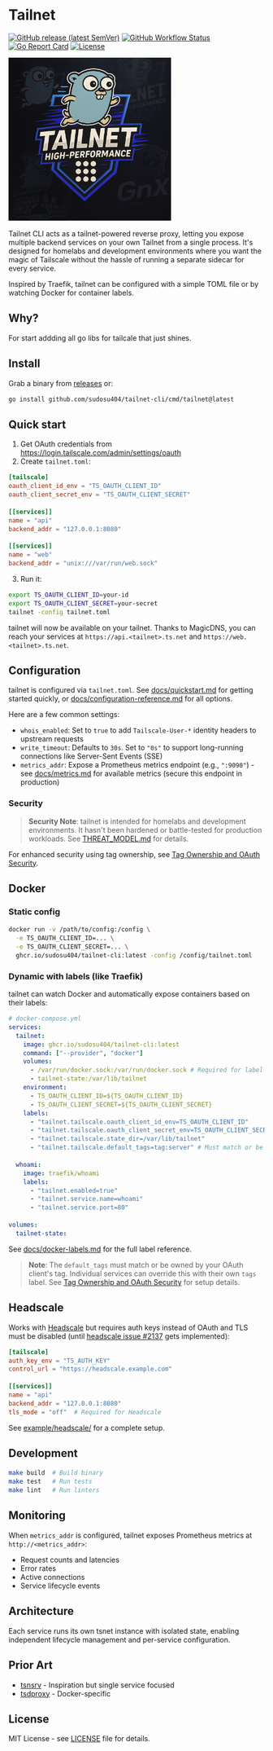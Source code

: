 # Tailnet

[![GitHub release (latest SemVer)](https://img.shields.io/github/v/release/sudosu404/tailnet-cli)](https://github.com/sudosu404/tailnet-cli/releases)
[![GitHub Workflow Status](https://img.shields.io/github/actions/workflow/status/sudosu404/tailnet-cli/ci.yml?branch=main)](https://github.com/sudosu404/tailnet-cli/actions)
[![Go Report Card](https://goreportcard.com/badge/github.com/sudosu404/tailnet-cli)](https://goreportcard.com/report/github.com/sudosu404/tailnet-cli)
[![License](https://img.shields.io/github/license/sudosu404/tailnet-cli)](https://github.com/sudosu404/tailnet-cli/blob/main/LICENSE)

<img src="assets/logo.png" alt="tailnet logo" width="320" />

Tailnet CLI acts as a tailnet-powered reverse proxy, letting you expose multiple backend services on your own Tailnet from a single process. It's designed for homelabs and development environments where you want the magic of Tailscale without the hassle of running a separate sidecar for every service.

Inspired by Traefik, tailnet can be configured with a simple TOML file or by watching Docker for container labels.

## Why?

For start addding all go libs for tailcale that just shines.

## Install

Grab a binary from [releases](https://github.com/sudosu404/tailnet-cli/releases) or:

```bash
go install github.com/sudosu404/tailnet-cli/cmd/tailnet@latest
```

## Quick start

1. Get OAuth credentials from <https://login.tailscale.com/admin/settings/oauth>
2. Create `tailnet.toml`:

```toml
[tailscale]
oauth_client_id_env = "TS_OAUTH_CLIENT_ID"
oauth_client_secret_env = "TS_OAUTH_CLIENT_SECRET"

[[services]]
name = "api"
backend_addr = "127.0.0.1:8080"

[[services]]
name = "web"
backend_addr = "unix:///var/run/web.sock"
```

3. Run it:

```bash
export TS_OAUTH_CLIENT_ID=your-id
export TS_OAUTH_CLIENT_SECRET=your-secret
tailnet -config tailnet.toml
```

tailnet will now be available on your tailnet. Thanks to MagicDNS, you can reach your services at `https://api.<tailnet>.ts.net` and `https://web.<tailnet>.ts.net`.

## Configuration

tailnet is configured via `tailnet.toml`. See [docs/quickstart.md](docs/quickstart.md) for getting started quickly, or [docs/configuration-reference.md](docs/configuration-reference.md) for all options.

Here are a few common settings:

- `whois_enabled`: Set to `true` to add `Tailscale-User-*` identity headers to upstream requests
- `write_timeout`: Defaults to `30s`. Set to `"0s"` to support long-running connections like Server-Sent Events (SSE)
- `metrics_addr`: Expose a Prometheus metrics endpoint (e.g., `":9090"`) - see [docs/metrics.md](docs/metrics.md) for available metrics (secure this endpoint in production)

### Security

> **Security Note**: tailnet is intended for homelabs and development environments. It hasn't been hardened or battle-tested for production workloads. See [THREAT_MODEL.md](THREAT_MODEL.md) for details.

For enhanced security using tag ownership, see [Tag Ownership and OAuth Security](docs/configuration-reference.md#tag-ownership-and-oauth-security).

## Docker

### Static config

```bash
docker run -v /path/to/config:/config \
  -e TS_OAUTH_CLIENT_ID=... \
  -e TS_OAUTH_CLIENT_SECRET=... \
  ghcr.io/sudosu404/tailnet-cli:latest -config /config/tailnet.toml
```

### Dynamic with labels (like Traefik)

tailnet can watch Docker and automatically expose containers based on their labels:

```yaml
# docker-compose.yml
services:
  tailnet:
    image: ghcr.io/sudosu404/tailnet-cli:latest
    command: ["--provider", "docker"]
    volumes:
      - /var/run/docker.sock:/var/run/docker.sock # Required for label discovery
      - tailnet-state:/var/lib/tailnet
    environment:
      - TS_OAUTH_CLIENT_ID=${TS_OAUTH_CLIENT_ID}
      - TS_OAUTH_CLIENT_SECRET=${TS_OAUTH_CLIENT_SECRET}
    labels:
      - "tailnet.tailscale.oauth_client_id_env=TS_OAUTH_CLIENT_ID"
      - "tailnet.tailscale.oauth_client_secret_env=TS_OAUTH_CLIENT_SECRET"
      - "tailnet.tailscale.state_dir=/var/lib/tailnet"
      - "tailnet.tailscale.default_tags=tag:server" # Must match or be owned by your OAuth client's tag

  whoami:
    image: traefik/whoami
    labels:
      - "tailnet.enabled=true"
      - "tailnet.service.name=whoami"
      - "tailnet.service.port=80"

volumes:
  tailnet-state:
```

See [docs/docker-labels.md](docs/docker-labels.md) for the full label reference.

> **Note**: The `default_tags` must match or be owned by your OAuth client's tag. Individual services can override this with their own `tags` label. See [Tag Ownership and OAuth Security](docs/configuration-reference.md#tag-ownership-and-oauth-security) for setup details.

## Headscale

Works with [Headscale](https://headscale.net/) but requires auth keys instead of OAuth and TLS must be disabled (until [headscale issue #2137](https://github.com/juanfont/headscale/issues/2137) gets implemented):

```toml
[tailscale]
auth_key_env = "TS_AUTH_KEY"
control_url = "https://headscale.example.com"

[[services]]
name = "api"
backend_addr = "127.0.0.1:8080"
tls_mode = "off"  # Required for Headscale
```

See [example/headscale/](example/headscale/) for a complete setup.

## Development

```bash
make build  # Build binary
make test   # Run tests
make lint   # Run linters
```

## Monitoring

When `metrics_addr` is configured, tailnet exposes Prometheus metrics at `http://<metrics_addr>`:

- Request counts and latencies
- Error rates
- Active connections
- Service lifecycle events

## Architecture

Each service runs its own tsnet instance with isolated state, enabling independent lifecycle management and per-service configuration.

## Prior Art

- [tsnsrv](https://github.com/boinkor-net/tsnsrv) - Inspiration but single service focused
- [tsdproxy](https://github.com/almeidapaulopt/tsdproxy) - Docker-specific

## License

MIT License - see [LICENSE](LICENSE) file for details.
